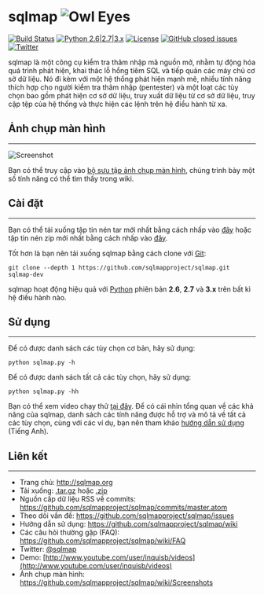 # sqlmap ![Owl Eyes](https://i.imgur.com/fe85aVR.png)

[![Build Status](https://api.travis-ci.org/sqlmapproject/sqlmap.svg?branch=master)](https://travis-ci.org/sqlmapproject/sqlmap) [![Python 2.6|2.7|3.x](https://img.shields.io/badge/python-2.6|2.7|3.x-yellow.svg)](https://www.python.org/) [![License](https://img.shields.io/badge/license-GPLv2-red.svg)](https://raw.githubusercontent.com/sqlmapproject/sqlmap/master/LICENSE) [![GitHub closed issues](https://img.shields.io/github/issues-closed-raw/sqlmapproject/sqlmap.svg?colorB=ff69b4)](https://github.com/sqlmapproject/sqlmap/issues?q=is%3Aissue+is%3Aclosed) [![Twitter](https://img.shields.io/badge/twitter-@sqlmap-blue.svg)](https://twitter.com/sqlmap)

sqlmap là một công cụ kiểm tra thâm nhập mã nguồn mở, nhằm tự động hóa quá trình phát hiện, khai thác lỗ hổng tiêm SQL và tiếp quản các máy chủ cơ sở dữ liệu. Nó đi kèm với
một hệ thống phát hiện mạnh mẽ, nhiều tính năng thích hợp cho người kiểm tra thâm nhập (pentester) và một loạt các tùy chọn bao gồm phát hiện cơ sở dữ liệu, truy xuất dữ liệu từ cơ sở dữ liệu, truy cập tệp của hệ thống và thực hiện các lệnh trên hệ điều hành từ xa.

## Ảnh chụp màn hình

----

![Screenshot](https://raw.github.com/wiki/sqlmapproject/sqlmap/images/sqlmap_screenshot.png)

Bạn có thể truy cập vào [bộ sưu tập ảnh chụp màn hình](https://github.com/sqlmapproject/sqlmap/wiki/Screenshots), chúng trình bày một số tính năng có thể tìm thấy trong wiki.

## Cài đặt

----

Bạn có thể tải xuống tập tin nén tar mới nhất bằng cách nhấp vào [đây](https://github.com/sqlmapproject/sqlmap/tarball/master) hoặc tập tin nén zip mới nhất bằng cách nhấp vào [đây](https://github.com/sqlmapproject/sqlmap/zipball/master).

Tốt hơn là bạn nên tải xuống sqlmap bằng cách clone với [Git](https://github.com/sqlmapproject/sqlmap):

    git clone --depth 1 https://github.com/sqlmapproject/sqlmap.git sqlmap-dev

sqlmap hoạt động hiệu quả với [Python](http://www.python.org/download/) phiên bản **2.6**, **2.7** và **3.x** trên bất kì hệ điều hành nào.

## Sử dụng

----

Để có được danh sách các tùy chọn cơ bản, hãy sử dụng:

    python sqlmap.py -h

Để có được danh sách tất cả các tùy chọn, hãy sử dụng:

    python sqlmap.py -hh

Bạn có thể xem video chạy thử [tại đây](https://asciinema.org/a/46601).
Để có cái nhìn tổng quan về các khả năng của sqlmap, danh sách các tính năng được hỗ trợ và mô tả về tất cả các tùy chọn, cùng với các ví dụ, bạn nên tham khảo [hướng dẫn sử dụng](https://github.com/sqlmapproject/sqlmap/wiki/Usage) (Tiếng Anh).

## Liên kết

----

* Trang chủ: <http://sqlmap.org>
* Tải xuống: [.tar.gz](https://github.com/sqlmapproject/sqlmap/tarball/master) hoặc [.zip](https://github.com/sqlmapproject/sqlmap/zipball/master)
* Nguồn cấp dữ liệu RSS về commits: <https://github.com/sqlmapproject/sqlmap/commits/master.atom>
* Theo dõi vấn đề: <https://github.com/sqlmapproject/sqlmap/issues>
* Hướng dẫn sử dụng: <https://github.com/sqlmapproject/sqlmap/wiki>
* Các câu hỏi thường gặp (FAQ): <https://github.com/sqlmapproject/sqlmap/wiki/FAQ>
* Twitter: [@sqlmap](https://twitter.com/sqlmap)
* Demo: [http://www.youtube.com/user/inquisb/videos](http://www.youtube.com/user/inquisb/videos)
* Ảnh chụp màn hình: <https://github.com/sqlmapproject/sqlmap/wiki/Screenshots>

